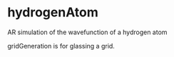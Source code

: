 # hydrogenAtom
AR simulation of the wavefunction of a hydrogen atom


gridGeneration is for glassing a grid. 
